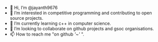 - 👋 Hi, I’m @jayanth9676
- 👀 I’m interested in competitive programming and contributing to open source projects.
- 🌱 I’m currently learning c++ in computer science.
- 💞️ I’m looking to collaborate on github projects and gsoc organisations.
- 📫 How to reach me "on github *'~'* ".

<!---
jayanth9676/jayanth9676 is a ✨ special ✨ repository because its `README.md` (this file) appears on your GitHub profile.
You can click the Preview link to take a look at your changes.
--->
